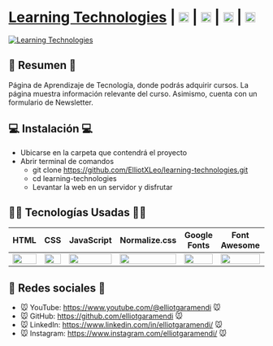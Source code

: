 # [Learning Technologies](https://elliotgaramendi.github.io/learning-technologies/) | [<img src="https://i.postimg.cc/dtPYcvbM/youtube.png" alt="YouTube" height="20px"/>](https://www.youtube.com/@elliotgaramendi) | [<img src="https://i.postimg.cc/5NBMxTJX/github.png" alt="GitHub" height="20px"/>](https://github.com/elliotgaramendi) | [<img src="https://i.postimg.cc/J7BLFtdc/linkedin.png" alt="Linkedin" height="20px"/>](https://www.linkedin.com/in/elliotgaramendi/) | [<img src="https://i.postimg.cc/sfJtqS4W/instagram.png" alt="Instagram" height="20px"/>](https://www.instagram.com/elliotgaramendi/)

[![Learning Technologies](https://i.postimg.cc/1zjwHw20/learning-technologies.png)](https://elliotgaramendi.github.io/learning-technologies)

## 📜 Resumen 📜
Página de Aprendizaje de Tecnología, donde podrás adquirir cursos. La página muestra información relevante del curso. Asimismo, cuenta con un formulario de Newsletter.

## 💻 Instalación 💻
- Ubicarse en la carpeta que contendrá el proyecto
- Abrir terminal de comandos
  - git clone https://github.com/ElliotXLeo/learning-technologies.git
  - cd learning-technologies
  - Levantar la web en un servidor y disfrutar

## 👨‍💻 Tecnologías Usadas 👨‍💻
<table>
  <thead>
    <tr>
      <th>HTML</th>
      <th>CSS</th>
      <th>JavaScript</th>
      <th>Normalize.css</th>
      <th>Google Fonts</th>
      <th>Font Awesome</th>
      <th>Formspree</th>
    </tr>
  </thead>
  <tbody>
    <tr>
      <td>
        <img src="https://i.postimg.cc/rF6WrLjr/html.png" width="100%" />
      </td>
      <td>
        <img src="https://i.postimg.cc/mgSDG9F2/css.png" width="100%" />
      </td>
      <td>
        <img src="https://upload.wikimedia.org/wikipedia/commons/thumb/9/99/Unofficial_JavaScript_logo_2.svg/1200px-Unofficial_JavaScript_logo_2.svg.png" width="100%" />
      </td>
      <td>
        <img src="https://necolas.github.io/normalize.css/logo.svg" width="100%" />
      </td>
      <td>
        <img src="https://upload.wikimedia.org/wikipedia/commons/thumb/e/ee/Google_Fonts_logo.svg/2560px-Google_Fonts_logo.svg.png" width="100%" />
      </td>
      <td>
        <img src="https://upload.wikimedia.org/wikipedia/commons/thumb/8/89/Font_Awesome_5_logo_black.svg/1280px-Font_Awesome_5_logo_black.svg.png" width="100%" />
      </td>
      <td>
        <img src="https://uploads-ssl.webflow.com/5ef956a55caef588461ec7cf/5ef956a55caef50ed61ec7e2_formspree-logo-full-horizontal%402x.png" width="100%" />
      </td>
    </tr>
  </tbody>
</table>

## 🤗 Redes sociales 🤗
- 🐭 YouTube: https://www.youtube.com/@elliotgaramendi 🐭
- 🐭 GitHub: https://github.com/elliotgaramendi 🐭
- 🐭 LinkedIn: https://www.linkedin.com/in/elliotgaramendi/ 🐭
- 🐭 Instagram: https://www.instagram.com/elliotgaramendi/ 🐭